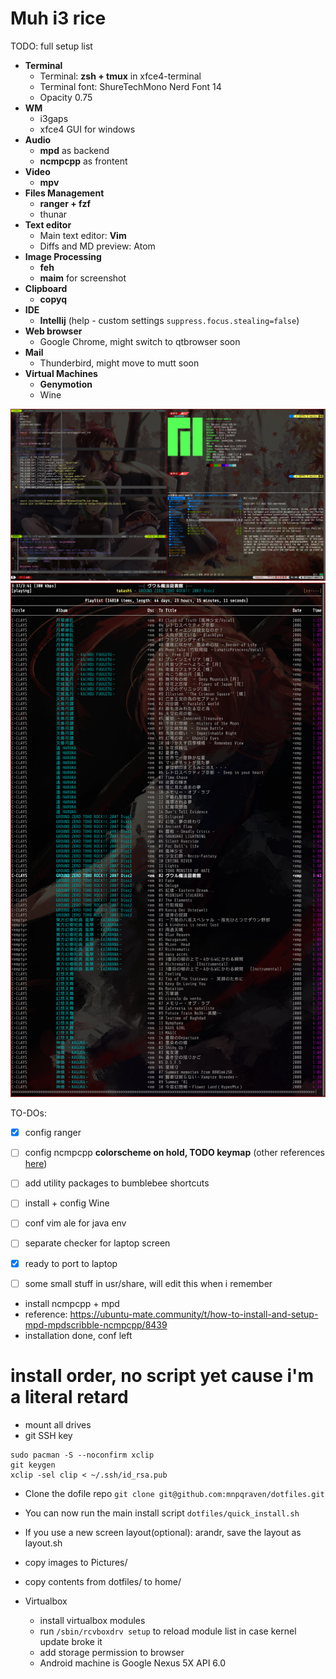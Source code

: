 # Muh i3 rice

TODO: full setup list
- **Terminal**
 	* Terminal: **zsh + tmux** in xfce4-terminal
	* Terminal font: ShureTechMono Nerd Font 14
	* Opacity 0.75
- **WM**
	* i3gaps
	* xfce4 GUI for windows
- **Audio**
 	* **mpd** as backend
	* **ncmpcpp** as frontent
- **Video**
 	* **mpv**
- **Files Management**
 	* **ranger + fzf**
	* thunar
- **Text editor**
 	* Main text editor: **Vim**
	* Diffs and MD preview: Atom
- **Image Processing**
 	* **feh**
	* **maim** for screenshot
- **Clipboard**
 	* **copyq**
- **IDE**
 	* **Intellij** (help - custom settings `suppress.focus.stealing=false`)
- **Web browser**
 	* Google Chrome, might switch to qtbrowser soon
- **Mail**
 	* Thunderbird, might move to mutt soon
- **Virtual Machines**
 	* **Genymotion**
	* Wine

![muh chinese waifoo](https://github.com/mnpqraven/dotfiles/blob/master/preview2.png?raw=true)
![muh chinese waifoo](https://github.com/mnpqraven/dotfiles/blob/master/preview.png?raw=true)

TO-DOs:
- [x] config ranger
- [ ] config ncmpcpp **colorscheme on hold, TODO keymap** (other references [here](https://ubuntu-mate.community/t/how-to-install-and-setup-mpd-mpdscribble-ncmpcpp/8439))
- [ ] add utility packages to bumblebee shortcuts
- [ ] install + config Wine
- [ ] conf vim ale for java env

- [ ] separate checker for laptop screen
- [x] ready to port to laptop
- [ ] some small stuff in usr/share, will edit this when i remember

- install ncmpcpp + mpd
- reference: https://ubuntu-mate.community/t/how-to-install-and-setup-mpd-mpdscribble-ncmpcpp/8439
- installation done, conf left

# install order, no script yet cause i'm a literal retard
- mount all drives
- git SSH key
````
sudo pacman -S --noconfirm xclip
git keygen
xclip -sel clip < ~/.ssh/id_rsa.pub
````
- Clone the dofile repo
`git clone git@github.com:mnpqraven/dotfiles.git`

- You can now run the main install script
`dotfiles/quick_install.sh`
- If you use a new screen layout(optional): arandr, save the layout as layout.sh
- copy images to Pictures/
- copy contents from dotfiles/ to home/
- Virtualbox
  - install virtualbox modules
  - run `/sbin/rcvboxdrv setup` to reload module list in case kernel update broke it
  - add storage permission to browser
  - Android machine is Google Nexus 5X API 6.0
